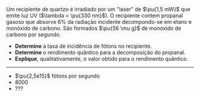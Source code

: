 Um recipiente de quartzo é irradiado por um "laser" de $\pu{1,5 mW}$ que emite luz UV  ($\lambda = \pu{330 nm}$). O recipiente contem propanal gasoso que absorve $6\%$ da radiação incidente decompondo-se em etano e monóxido de carbono. São formados $\pu{56 \mu g}$ de monóxido de carbono por segundo.

- **Determine** a taxa de incidência de fótons no recipiente.
- **Determine** o rendimento quântico para a decomposição do propanal.
- **Explique**, qualitativamente, o valor obtido para o rendimento quântico.

---

- $\pu{2,5e15}$ fótons por segundo
- $8000$
- ???

